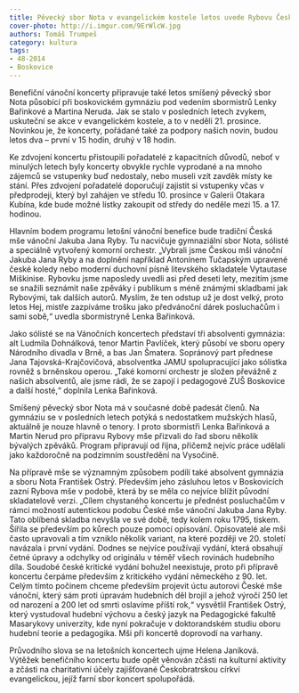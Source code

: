 ```yaml
---
title: Pěvecký sbor Nota v evangelickém kostele letos uvede Rybovu Českou mši vánoční
cover-photo: http://i.imgur.com/9ErWlcW.jpg
authors: Tomáš Trumpeš
category: kultura
tags: 
- 48-2014
- Boskovice
---
```

Benefiční vánoční koncerty připravuje také letos smíšený pěvecký sbor Nota působící při boskovickém gymnáziu pod vedením sbormistrů Lenky Bařinkové a Martina Neruda. Jak se stalo v posledních letech zvykem, uskuteční se akce v evangelickém kostele, a to v neděli 21. prosince. Novinkou je, že koncerty, pořádané také za podpory našich novin, budou letos dva – první v 15 hodin, druhý v 18 hodin.

Ke zdvojení koncertu přistoupili pořadatelé z kapacitních důvodů, neboť v minulých letech byly koncerty obvykle rychle vyprodané a na mnoho zájemců se vstupenky buď nedostaly, nebo museli vzít zavděk místy ke stání. Přes zdvojení pořadatelé doporučují zajistit si vstupenky včas v předprodeji, který byl zahájen ve středu 10. prosince v Galerii Otakara Kubína, kde bude možné lístky zakoupit od středy do neděle mezi 15. a 17. hodinou.

Hlavním bodem programu letošní vánoční benefice bude tradiční Česká mše vánoční Jakuba Jana Ryby. Tu nacvičuje gymnaziální sbor Nota, sólisté a speciálně vytvořený komorní orchestr. „Vybrali jsme Českou mši vánoční Jakuba Jana Ryby a na doplnění například Antonínem Tučapským upravené české koledy nebo moderní duchovní písně litevského skladatele Vytautase Miškinise. Rybovku jsme naposledy uvedli asi před deseti lety, mezitím jsme se snažili seznámit naše zpěváky i publikum s méně známými skladbami jak Rybovými, tak dalších autorů. Myslím, že ten odstup už je dost velký, proto letos Hej, mistře zazpíváme trošku jako předvánoční dárek posluchačům i sami sobě,“ uvedla sbormistryně Lenka Bařinková.

Jako sólisté se na Vánočních koncertech představí tři absolventi gymnázia: alt Ludmila Dohnálková, tenor Martin Pavlíček, který působí ve sboru opery Národního divadla v Brně, a bas Jan Šmatera. Sopránový part přednese Jana Tajovská-Krajčovičová, absolventka JAMU spolupracující jako sólistka rovněž s brněnskou operou. „Také komorní orchestr je složen převážně z našich absolventů, ale jsme rádi, že se zapojí i pedagogové ZUŠ Boskovice a další hosté,“ doplnila Lenka Bařinková.

Smíšený pěvecký sbor Nota má v současné době padesát členů. Na gymnáziu se v posledních letech potýká s nedostatkem mužských hlasů, aktuálně je nouze hlavně o tenory. I proto sbormistři Lenka Bařinková a Martin Nerud pro přípravu Rybovy mše přizvali do řad sboru několik bývalých zpěváků. Program připravují od října, přičemž nejvíc práce udělali jako každoročně na podzimním soustředění na Vysočině.

Na přípravě mše se významným způsobem podílí také absolvent gymnázia a sboru Nota František Ostrý. Především jeho zásluhou letos v Boskovicích zazní Rybova mše v podobě, která by se měla co nejvíce blížit původní skladatelově verzi. „Cílem chystaného koncertu je přednést posluchačům v rámci možností autentickou podobu České mše vánoční Jakuba Jana Ryby. Tato oblíbená skladba nevyšla ve své době, tedy kolem roku 1795, tiskem. Šířila se především po kůrech pouze pomocí opisování. Opisovatelé ale mši často upravovali a tím vzniklo několik variant, na které později ve 20. století navázala i první vydání. Dodnes se nejvíce používají vydání, která obsahují četné úpravy a odchylky od originálu v téměř všech rovinách hudebního díla. Soudobé české kritické vydání bohužel neexistuje, proto při přípravě koncertu čerpáme především z kritického vydání německého z 90. let. Celým tímto počinem chceme především projevit úctu autorovi České mše vánoční, který sám proti úpravám hudebních děl brojil a jehož výročí 250 let od narození a 200 let od smrti oslavíme příští rok,“ vysvětlil František Ostrý, který vystudoval hudební výchovu a český jazyk na Pedagogické fakultě Masarykovy univerzity, kde nyní pokračuje v doktorandském studiu oboru hudební teorie a pedagogika. Mši při koncertě doprovodí na varhany.

Průvodního slova se na letošních koncertech ujme Helena Janíková. Výtěžek benefičního koncertu bude opět věnován zčásti na kulturní aktivity a zčásti na charitativní účely zajišťované Českobratrskou církví evangelickou, jejíž farní sbor koncert spolupořádá.


